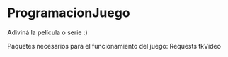 # ProgramacionJuego
Adiviná la película o serie :)

Paquetes necesarios para el funcionamiento del juego:
Requests
tkVideo
